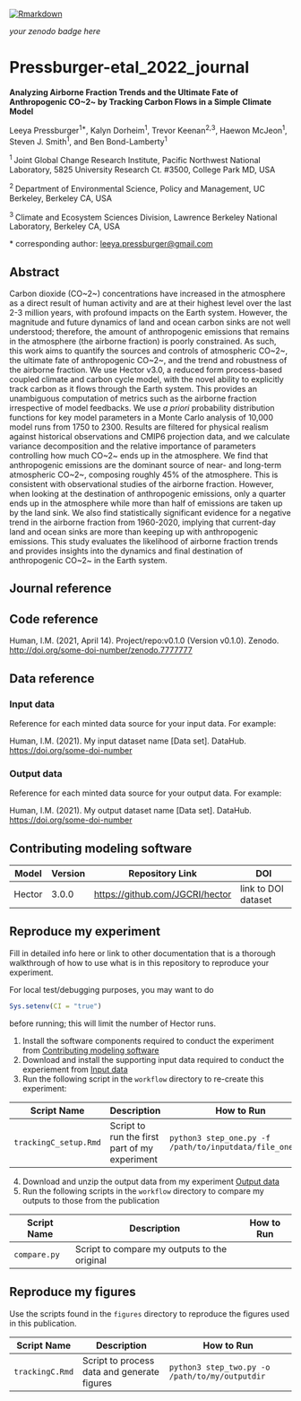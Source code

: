 <!-- badges: start -->
[![Rmarkdown](https://github.com/JGCRI/trackingC/workflows/Rmarkdown/badge.svg)](https://github.com/JGCRI/trackingC/actions)
<!-- badges: end -->

_your zenodo badge here_

# Pressburger-etal_2022_journal

**Analyzing Airborne Fraction Trends and the Ultimate Fate of Anthropogenic CO~2~ by Tracking Carbon Flows in a Simple Climate Model**

Leeya Pressburger<sup>1\*</sup>, Kalyn Dorheim<sup>1</sup>, Trevor Keenan<sup>2,</sup><sup>3</sup>, Haewon McJeon<sup>1</sup>, Steven J. Smith<sup>1</sup>, and Ben Bond-Lamberty<sup>1</sup>

<sup>1 </sup> Joint Global Change Research Institute, Pacific Northwest National Laboratory, 5825 University Research Ct. #3500, College Park MD, USA

<sup>2 </sup> Department of Environmental Science, Policy and Management, UC Berkeley, Berkeley CA, USA

<sup>3 </sup>Climate and Ecosystem Sciences Division, Lawrence Berkeley National Laboratory, Berkeley CA, USA

\* corresponding author: leeya.pressburger@gmail.com

## Abstract
Carbon dioxide (CO~2~) concentrations have increased in the atmosphere as a direct result of human activity and are at their highest level over the last 2-3 million years, with profound impacts on the Earth system. However, the magnitude and future dynamics of land and ocean carbon sinks are not well understood; therefore, the amount of anthropogenic emissions that remains in the atmosphere (the airborne fraction) is poorly constrained. As such, this work aims to quantify the sources and controls of atmospheric CO~2~, the ultimate fate of anthropogenic CO~2~, and the trend and robustness of the airborne fraction. We use Hector v3.0, a reduced form process-based coupled climate and carbon cycle model, with the novel ability to explicitly track carbon as it flows through the Earth system. This provides an unambiguous computation of metrics such as the airborne fraction irrespective of model feedbacks. We use _a priori_ probability distribution functions for key model parameters in a Monte Carlo analysis of 10,000 model runs from 1750 to 2300. Results are filtered for physical realism against historical observations and CMIP6 projection data, and we calculate variance decomposition and the relative importance of parameters controlling how much CO~2~ ends up in the atmosphere. We find that anthropogenic emissions are the dominant source of near- and long-term atmospheric CO~2~, composing roughly 45% of the atmosphere. This is consistent with observational studies of the airborne fraction. However, when looking at the destination of anthropogenic emissions, only a quarter ends up in the atmosphere while more than half of emissions are taken up by the land sink. We also find statistically significant evidence for a negative trend in the airborne fraction from 1960-2020, implying that current-day land and ocean sinks are more than keeping up with anthropogenic emissions. This study evaluates the likelihood of airborne fraction trends and provides insights into the dynamics and final destination of anthropogenic CO~2~ in the Earth system.

## Journal reference


## Code reference

Human, I.M. (2021, April 14). Project/repo:v0.1.0 (Version v0.1.0). Zenodo. http://doi.org/some-doi-number/zenodo.7777777

## Data reference

### Input data
Reference for each minted data source for your input data.  For example:

Human, I.M. (2021). My input dataset name [Data set]. DataHub. https://doi.org/some-doi-number

### Output data
Reference for each minted data source for your output data.  For example:

Human, I.M. (2021). My output dataset name [Data set]. DataHub. https://doi.org/some-doi-number

## Contributing modeling software
| Model | Version | Repository Link | DOI |
|-------|---------|-----------------|-----|
| Hector | 3.0.0 | https://github.com/JGCRI/hector | link to DOI dataset |


## Reproduce my experiment
Fill in detailed info here or link to other documentation that is a thorough walkthrough of how to use what is in this repository to reproduce your experiment.


For local test/debugging purposes, you may want to do
```r
Sys.setenv(CI = "true")
```
before running; this will limit the number of Hector runs.


1. Install the software components required to conduct the experiment from [Contributing modeling software](#contributing-modeling-software)
2. Download and install the supporting input data required to conduct the experiement from [Input data](#input-data)
3. Run the following script in the `workflow` directory to re-create this experiment:

| Script Name | Description | How to Run |
| --- | --- | --- |
| `trackingC_setup.Rmd` | Script to run the first part of my experiment | `python3 step_one.py -f /path/to/inputdata/file_one.csv` |


4. Download and unzip the output data from my experiment [Output data](#output-data)
5. Run the following scripts in the `workflow` directory to compare my outputs to those from the publication

| Script Name | Description | How to Run |
| --- | --- | --- |
| `compare.py` | Script to compare my outputs to the original | |

## Reproduce my figures
Use the scripts found in the `figures` directory to reproduce the figures used in this publication.

| Script Name | Description | How to Run |
| --- | --- | --- |
| `trackingC.Rmd` | Script to process data and generate figures | `python3 step_two.py -o /path/to/my/outputdir` |

